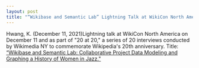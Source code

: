 ```yaml
---
layout: post
title: "“Wikibase and Semantic Lab” Lightning Talk at WikiCon North America"
---
```

Hwang, K. (December 11, 2021)Lightning talk at WikiCon North America on December 11 and as part of "20 at 20," a series of 20 interviews conducted by Wikimedia NY to commemorate Wikipedia's 20th anniversary. Title: [“Wikibase and Semantic Lab: Collaborative Project Data Modeling and Graphing a History of Women in Jazz."](https://docs.google.com/presentation/d/1WEPKZqMiMpMY0nwhZPj8mDZgNi2nnv0OO58t51p8SpM/edit#slide=id.p)
